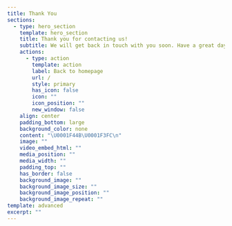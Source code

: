 ```yaml
---
title: Thank You
sections:
  - type: hero_section
    template: hero_section
    title: Thank you for contacting us!
    subtitle: We will get back in touch with you soon. Have a great day!
    actions:
      - type: action
        template: action
        label: Back to homepage
        url: /
        style: primary
        has_icon: false
        icon: ""
        icon_position: ""
        new_window: false
    align: center
    padding_bottom: large
    background_color: none
    content: "\U0001F44B\U0001F3FC\n"
    image: ""
    video_embed_html: ""
    media_position: ""
    media_width: ""
    padding_top: ""
    has_border: false
    background_image: ""
    background_image_size: ""
    background_image_position: ""
    background_image_repeat: ""
template: advanced
excerpt: ""
---
```

